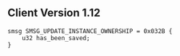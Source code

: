## Client Version 1.12

```rust,ignore
smsg SMSG_UPDATE_INSTANCE_OWNERSHIP = 0x032B {
    u32 has_been_saved;    
}

```
